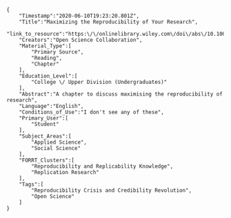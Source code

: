 
    {
        "Timestamp":"2020-06-10T19:23:20.801Z",
        "Title":"Maximizing the Reproducibility of Your Research",
        "link_to_resource":"https:\/\/onlinelibrary.wiley.com\/doi\/abs\/10.1002\/9781119095910.ch1",
        "Creators":"Open Science Collaboration",
        "Material_Type":[
            "Primary Source",
            "Reading",
            "Chapter"
        ],
        "Education_Level":[
            "College \/ Upper Division (Undergraduates)"
        ],
        "Abstract":"A chapter to discuss maximising the reproducibility of research",
        "Language":"English",
        "Conditions_of_Use":"I don't see any of these",
        "Primary_User":[
            "Student"
        ],
        "Subject_Areas":[
            "Applied Science",
            "Social Science"
        ],
        "FORRT_Clusters":[
            "Reproducibility and Replicability Knowledge",
            "Replication Research"
        ],
        "Tags":[
            "Reproducibility Crisis and Credibility Revolution",
            "Open Science"
        ]
    }

